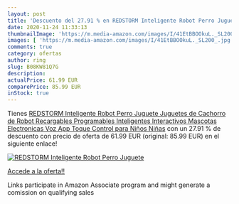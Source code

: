```yaml
---
layout: post
title: 'Descuento del 27.91 % en REDSTORM Inteligente Robot Perro Juguete'
date: 2020-11-24 11:33:13
thumbnailImage: 'https://m.media-amazon.com/images/I/41EtBBOOkuL._SL200_.jpg'
images: [ 'https://m.media-amazon.com/images/I/41EtBBOOkuL._SL200_.jpg' ]
comments: true
category: ofertas
author: ring
slug: B08KW81Q7G
description:
actualPrice: 61.99 EUR
comparePrice: 85.99 EUR
inStock: true
---
```


Tienes [REDSTORM Inteligente Robot Perro Juguete  Juguetes de Cachorro de Robot Recargables Programables Inteligentes Interactivos Mascotas Electronicas Voz App Toque Control para Niños Niñas](https://www.amazon.es/dp/B08KW81Q7G/?tag=tolees-21) con un 27.91 % de descuento con precio de oferta de 61.99 EUR (original: 85.99 EUR) en el siguiente enlace!

[![REDSTORM Inteligente Robot Perro Juguete](https://m.media-amazon.com/images/I/41EtBBOOkuL._SL200_.jpg)](https://www.amazon.es/dp/B08KW81Q7G/?tag=tolees-21)

[Accede a la oferta!!](https://www.amazon.es/dp/B08KW81Q7G/?tag=tolees-21)

Links participate in Amazon Associate program and might generate a comission on qualifying sales



